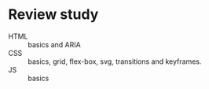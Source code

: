 <h1>Review study</h1>
<dl>
  <dt>HTML</dt>
  <dd>basics and ARIA</dd>
  <dt>CSS</dt>
  <dd>basics, grid, flex-box, svg, transitions and keyframes.</dd>
  <dt>JS</dt>
  <dd>basics</dd>  
</dl>
